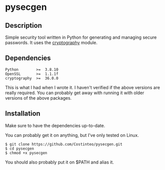 # pysecgen

## Description

Simple security tool written in Python for generating and managing secure passwords. It uses the [cryptography](https://github.com/pyca/cryptography) module.

## Dependencies
```
Python        >=  3.8.10
OpenSSL       >=  1.1.1f
cryptography  >=  36.0.0
```

This is what I had when I wrote it. I haven't verified if the above versions are really required. You can probably get away with running it with older versions of the above packages.

## Installation

Make sure to have the dependencies up-to-date. 

You can probably get it on anything, but I've only tested on Linux.

```
$ git clone https://github.com/Costinteo/pysecgen.git
$ cd pysecgen
$ chmod +x pysecgen
```

You should also probably put it on $PATH and alias it.
